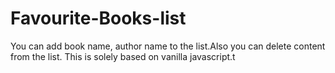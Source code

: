 # Favourite-Books-list
You can add book name, author name to the list.Also you can delete content from the list. This is solely based on vanilla javascript.t
